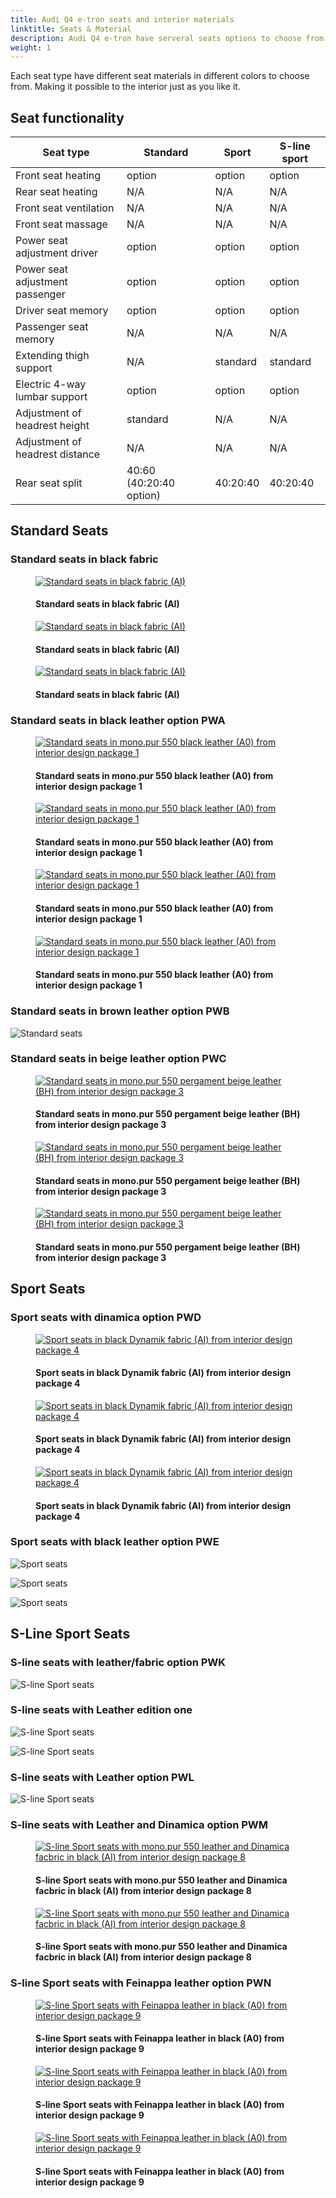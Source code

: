 ```yaml
---
title: Audi Q4 e-tron seats and interior materials
linktitle: Seats & Material
description: Audi Q4 e-tron have serveral seats options to choose from
weight: 1
---
```

<!-- markdownlint-disable MD033 -->

Each seat type have different seat materials in different colors to choose from. Making it possible to the interior just as you like it.

## Seat functionality

| **Seat type** | **Standard** | **Sport** | **S-line sport**|
|-------|-------|-------|-------|
|Front seat heating| option | option | option |
|Rear seat heating| N/A | N/A | N/A |
|Front seat ventilation| N/A | N/A | N/A |
|Front seat massage| N/A | N/A | N/A |
|Power seat adjustment driver | option | option | option |
|Power seat adjustment passenger | option | option | option |
|Driver seat memory | option | option | option |
|Passenger seat memory | N/A | N/A | N/A |
|Extending thigh support |N/A | standard |standard |
|Electric 4-way lumbar support |option | option |option |
|Adjustment of headrest height| standard | N/A |N/A |
|Adjustment of headrest distance| N/A | N/A | N/A |
|Rear seat split | 40:60 (40:20:40 option) | 40:20:40 | 40:20:40 |

## Standard Seats

### Standard seats in black fabric

<figure>
    <a href="seats_standard_fabric_1.jpg">
        <img src="seats_standard_fabric_1s.jpg" alt="Standard seats in black fabric (AI)" title="Standard seats in black fabric (AI)">
    </a>
    <figcaption><h4>Standard seats in black fabric (AI)</h4></figcaption>
</figure>

<figure>
    <a href="seats_standard_fabric_2.jpg">
        <img src="seats_standard_fabric_2s.jpg" alt="Standard seats in black fabric (AI)" title="Standard seats in black fabric (AI)">
    </a>
    <figcaption><h4>Standard seats in black fabric (AI)</h4></figcaption>
</figure>

<figure>
    <a href="seats_standard_fabric_3.jpg">
        <img src="seats_standard_fabric_3s.jpg" alt="Standard seats in black fabric (AI)" title="Standard seats in black fabric (AI)">
    </a>
    <figcaption><h4>Standard seats in black fabric (AI)</h4></figcaption>
</figure>

### Standard seats in black leather option PWA

<figure>
    <a href="seats_pwa_1.jpg">
        <img src="seats_pwa_1s.jpg" alt="Standard seats in mono.pur 550 black leather (A0) from interior design package 1" title="Standard seats in mono.pur 550 black leather (A0) from interior design package 1">
    </a>
    <figcaption><h4>Standard seats in mono.pur 550 black leather (A0) from interior design package 1</h4></figcaption>
</figure>

<figure>
    <a href="seats_pwa_2.jpg">
        <img src="seats_pwa_2s.jpg" alt="Standard seats in mono.pur 550 black leather (A0) from interior design package 1" title="Standard seats in mono.pur 550 black leather (A0) from interior design package 1">
    </a>
    <figcaption><h4>Standard seats in mono.pur 550 black leather (A0) from interior design package 1</h4></figcaption>
</figure>

<figure>
    <a href="seats_pwa_3.jpg">
        <img src="seats_pwa_3s.jpg" alt="Standard seats in mono.pur 550 black leather (A0) from interior design package 1" title="Standard seats in mono.pur 550 black leather (A0) from interior design package 1">
    </a>
    <figcaption><h4>Standard seats in mono.pur 550 black leather (A0) from interior design package 1</h4></figcaption>
</figure>

<figure>
    <a href="seats_pwa_4.jpg">
        <img src="seats_pwa_4s.jpg" alt="Standard seats in mono.pur 550 black leather (A0) from interior design package 1" title="Standard seats in mono.pur 550 black leather (A0) from interior design package 1">
    </a>
    <figcaption><h4>Standard seats in mono.pur 550 black leather (A0) from interior design package 1</h4></figcaption>
</figure>

### Standard seats in brown leather option PWB

![Standard seats](seats_standard_4.jpg "Standard seats in mono.pur 550 maduro brown leather (FX) from interior design package 2")

### Standard seats in beige leather option PWC

<figure>
    <a href="seats_pwc_1.jpg">
        <img src="seats_pwc_1s.jpg" alt="Standard seats in mono.pur 550 pergament beige leather (BH) from interior design package 3" title="Standard seats in mono.pur 550 pergament beige leather (BH) from interior design package 3">
    </a>
    <figcaption><h4>Standard seats in mono.pur 550 pergament beige leather (BH) from interior design package 3</h4></figcaption>
</figure>

<figure>
    <a href="seats_pwc_2.jpg">
        <img src="seats_pwc_2s.jpg" alt="Standard seats in mono.pur 550 pergament beige leather (BH) from interior design package 3" title="Standard seats in mono.pur 550 pergament beige leather (BH) from interior design package 3">
    </a>
    <figcaption><h4>Standard seats in mono.pur 550 pergament beige leather (BH) from interior design package 3</h4></figcaption>
</figure>

<figure>
    <a href="seats_pwc_3.jpg">
        <img src="seats_pwc_3s.jpg" alt="Standard seats in mono.pur 550 pergament beige leather (BH) from interior design package 3" title="Standard seats in mono.pur 550 pergament beige leather (BH) from interior design package 3">
    </a>
    <figcaption><h4>Standard seats in mono.pur 550 pergament beige leather (BH) from interior design package 3</h4></figcaption>
</figure>

## Sport Seats

### Sport seats with dinamica option PWD

<figure>
    <a href="seats_pwd_1.jpg">
        <img src="seats_pwd_1s.jpg" alt="Sport seats in black Dynamik fabric (AI) from interior design package 4" title="Sport seats in black Dynamik fabric (AI) from interior design package 4">
    </a>
    <figcaption><h4>Sport seats in black Dynamik fabric (AI) from interior design package 4</h4></figcaption>
</figure>

<figure>
    <a href="seats_pwd_2.jpg">
        <img src="seats_pwd_2s.jpg" alt="Sport seats in black Dynamik fabric (AI) from interior design package 4" title="Sport seats in black Dynamik fabric (AI) from interior design package 4">
    </a>
    <figcaption><h4>Sport seats in black Dynamik fabric (AI) from interior design package 4</h4></figcaption>
</figure>

<figure>
    <a href="seats_pwd_3.jpg">
        <img src="seats_pwd_3s.jpg" alt="Sport seats in black Dynamik fabric (AI) from interior design package 4" title="Sport seats in black Dynamik fabric (AI) from interior design package 4">
    </a>
    <figcaption><h4>Sport seats in black Dynamik fabric (AI) from interior design package 4</h4></figcaption>
</figure>

### Sport seats with black leather option PWE

![Sport seats](seats_sport_2.jpg "Sport seats in mono.pur 550 black leather (A0) from interior design package 5")

![Sport seats](seats_sport_4.jpg "Sport seats in mono.pur 550 black leather (A0) from interior design package 5")

![Sport seats](seats_sport_3.jpg "Sport seats in mono.pur 550 black leather (A0) from interior design package 5")

## S-Line Sport Seats

### S-line seats with leather/fabric option PWK

![S-line Sport seats](seats_sline_1.jpg "S-line Sport seats with mono.pur 550 leather and facbric in black (AI)")

### S-line seats with Leather edition one

![S-line Sport seats](seats_sline_5.jpg "S-line Sport seats with mono.pur 550 leather and facbric in grey (FS) on edition one")

![S-line Sport seats](seats_sline_6.jpg "S-line Sport seats with mono.pur 550 leather and facbric in grey (FS) on edition one")

### S-line seats with Leather option PWL

![S-line Sport seats](seats_sline_2.jpg "S-line Sport seats with mono.pur 550 leather in black (EJ)")

### S-line seats with Leather and Dinamica option PWM

<figure>
    <a href="seats_pwm_1.jpg">
        <img src="seats_pwm_1s.jpg" alt="S-line Sport seats with mono.pur 550 leather and Dinamica facbric in black (AI) from interior design package 8" title="S-line Sport seats with mono.pur 550 leather and Dinamica facbric in black (AI) from interior design package 8">
    </a>
    <figcaption><h4>S-line Sport seats with mono.pur 550 leather and Dinamica facbric in black (AI) from interior design package 8</h4></figcaption>
</figure>

<figure>
    <a href="seats_pwm_2.jpg">
        <img src="seats_pwm_2s.jpg" alt="S-line Sport seats with mono.pur 550 leather and Dinamica facbric in black (AI) from interior design package 8" title="S-line Sport seats with mono.pur 550 leather and Dinamica facbric in black (AI) from interior design package 8">
    </a>
    <figcaption><h4>S-line Sport seats with mono.pur 550 leather and Dinamica facbric in black (AI) from interior design package 8</h4></figcaption>
</figure>

### S-line Sport seats with Feinappa leather option PWN

<figure>
    <a href="seats_pwn_1.jpg">
        <img src="seats_pwn_1s.jpg" alt="S-line Sport seats with Feinappa leather in black (A0) from interior design package 9" title="S-line Sport seats with Feinappa leather in black (A0) from interior design package 9">
    </a>
    <figcaption><h4>S-line Sport seats with Feinappa leather in black (A0) from interior design package 9</h4></figcaption>
</figure>

<figure>
    <a href="seats_pwn_2.jpg">
        <img src="seats_pwn_2s.jpg" alt="S-line Sport seats with Feinappa leather in black (A0) from interior design package 9" title="S-line Sport seats with Feinappa leather in black (A0) from interior design package 9">
    </a>
    <figcaption><h4>S-line Sport seats with Feinappa leather in black (A0) from interior design package 9</h4></figcaption>
</figure>

<figure>
    <a href="seats_pwn_3.jpg">
        <img src="seats_pwn_3s.jpg" alt="S-line Sport seats with Feinappa leather in black (A0) from interior design package 9" title="S-line Sport seats with Feinappa leather in black (A0) from interior design package 9">
    </a>
    <figcaption><h4>S-line Sport seats with Feinappa leather in black (A0) from interior design package 9</h4></figcaption>
</figure>